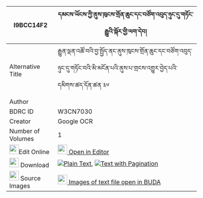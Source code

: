 |I9BCC14F2|དམངས་ཡོངས་ཀྱི་ནུས་ཁུངས་གྲོན་ཆུང་དང་བཙོག་འབུད་ཉུང་དུ་གཏོང་རྒྱུའི་སྐོར་གྱི་ལག་དེབ། 
| --- | --- 
|Alternative Title |རྒྱུན་ལྡན་འཚོ་བའི་བྱ་སྤྱོད་ནང་ནུས་ཁུངས་གྲོན་ཆུང་དང་བཙོག་འབུད་ཉུང་དུ་གཏོང་བའི་མི་མངོན་པའི་ནུས་པ་གྲངས་འགྱུར་བྱེད་པའི་དམིགས་ཚད་དོན་ཚན ༣༦
|Author | 
|BDRC ID | W3CN7030
|Creator | Google OCR
|Number of Volumes| 1
|<img width="25" src="https://img.icons8.com/color/25/000000/edit-property.png">Edit Online| [<img width="25" src="https://avatars.githubusercontent.com/u/45091458?s=200&v=4"> Open in Editor](http://editor.openpecha.org/I9BCC14F2)
|<img width="25" src="https://img.icons8.com/fluent/48/000000/download-2.png"/>  Download | [![](https://img.icons8.com/color/20/000000/txt.png)Plain Text](https://github.com/Openpecha/I9BCC14F2/releases/download/v1/mang_yong_kyi_nu_khung_dronchu_plain_I9BCC14F2.zip), [![](https://img.icons8.com/color/20/000000/txt.png)Text with Pagination](https://github.com/Openpecha/I9BCC14F2/releases/download/v1/mang_yong_kyi_nu_khung_dronchu_pages_I9BCC14F2.zip)
|<img width="25" src="https://img.icons8.com/plasticine/100/000000/pictures-folder.png"/>  Source Images | [<img width="25" src="https://library.bdrc.io/icons/BUDA-small.svg"> Images of text file open in BUDA](https://library.bdrc.io/show/bdr:W3CN7030)